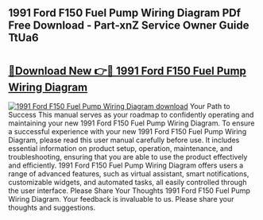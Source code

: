 ## 1991 Ford F150 Fuel Pump Wiring Diagram PDf Free Download - Part-xnZ Service Owner Guide TtUa6

# <h2><a href="http://dfoud3.blite.top/?on=1991+Ford+F150+Fuel+Pump+Wiring+Diagram">🔗Download New 👉🔴 1991 Ford F150 Fuel Pump Wiring Diagram</a></h2>

[![1991 Ford F150 Fuel Pump Wiring Diagram download](https://i.imgur.com/lujVjoI.png)](http://dfoud3.blite.top/?on=1991+Ford+F150+Fuel+Pump+Wiring+Diagram)
Your Path to Success This manual serves as your roadmap to confidently operating and maintaining your new 1991 Ford F150 Fuel Pump Wiring Diagram. To ensure a successful experience with your new 1991 Ford F150 Fuel Pump Wiring Diagram, please read this user manual carefully before use. It includes essential information on product setup, operation, maintenance, and troubleshooting, ensuring that you are able to use the product effectively and efficiently. 1991 Ford F150 Fuel Pump Wiring Diagram offers users a range of advanced features, such as virtual assistant, smart notifications, customizable widgets, and automated tasks, all easily controlled through the user interface. Please Share Your Thoughts 1991 Ford F150 Fuel Pump Wiring Diagram. Your feedback is invaluable to us. Please share your thoughts and suggestions.
